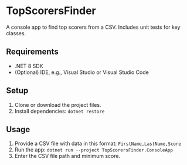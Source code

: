 # TopScorersFinder

A console app to find top scorers from a CSV. Includes unit tests for key classes.

## Requirements

- .NET 8 SDK
- (Optional) IDE, e.g., Visual Studio or Visual Studio Code

## Setup

1. Clone or download the project files.
2. Install dependencies: `dotnet restore`

## Usage

1. Provide a CSV file with data in this format: `FirstName,LastName,Score`
2. Run the app: `dotnet run --project TopScorersFinder.ConsoleApp`
3. Enter the CSV file path and minimum score.
